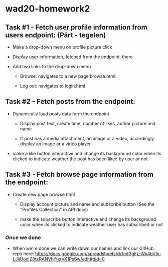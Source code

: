 # wad20-homework2

## Task #1 - Fetch user profile information from users endpoint: (Pärt - tegelen)

- Make a drop-down menu on profile picture click

- Display user information, fetched from the endpoint, there

- Add two links to the drop-down menu

    - Browse: navigates to a new page browse.html

    - Log out: navigates to login.html

## Task #2 - Fetch posts from the endpoint:

- Dynamically load posts data form the endpoint

    - Display post text, create time, number of likes, author picture and name

    - If post has a media attachment, an image or a video, accordingly display an image or a video player

- make a like button interactive and change its background color when its clicked to indicate weather the post has been liked by user or not

## Task #3 - Fetch browse page information from the endpoint:

- Create new page browse.html

    - Display account picture and name and subscribe button (See the "Profiles Collection" in API docs)

    - make the subscribe button interactive and change its background color when its clicked to indicate weather user has subscribed or not

### Once we done
- When we're done we can write down our names and link our GitHub repo here: https://docs.google.com/spreadsheets/d/1mf3gFL-Wk4bV5i-LJljUodjZ8tzRANVhlYxrvX1Ps6w/edit#gid=0
